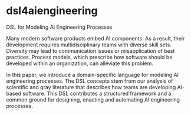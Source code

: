 # dsl4aiengineering
DSL for Modeling AI Engineering Processes

Many modern software products embed AI components. As a result, their
development requires multidisciplinary teams with diverse skill sets.
Diversity may lead to communication issues or misapplication of best
practices. Process models, which prescribe how software should be
developed within an organization, can alleviate this problem.

In this paper, we introduce a domain-specific language for modeling AI
engineering processes. The DSL concepts stem from our analysis of
scientific and gray literature that describes how teams are developing
AI-based software. This DSL contributes a structured framework and a common
ground for designing, enacting and automating AI engineering processes.
